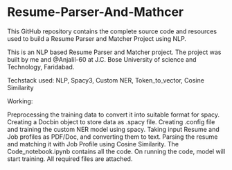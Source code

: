 # Resume-Parser-And-Mathcer
 This GitHub repository contains the complete source code and resources used to build a Resume Parser and Matcher Project using NLP.

This is an NLP based Resume Parser and Matcher project. The project was built by me and @Anjalil-60 at J.C. Bose University of science and Technology, Faridabad.

Techstack used: NLP, Spacy3, Custom NER, Token_to_vector, Cosine Similarity

Working:

Preprocessing the training data to convert it into suitable format for spacy.
Creating a Docbin object to store data as .spacy file.
Creating .config file and training the custom NER model using spacy.
Taking input Resume and Job profiles as PDF/Doc, and converting them to text.
Parsing the resume and matching it with Job Profile using Cosine Similarity.
The Code_notebook.ipynb contains all the code. On running the code, model will start training. All required files are attached.
